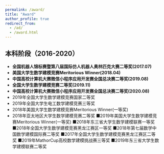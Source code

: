 ```yaml
---
permalink: /award/
title: "Award"
author_profile: true
redirect_from: 
  - /ad/
  - /award.html
---
```


## 本科阶段（2016-2020）
- **全国机器人锦标赛暨第八届国际仿人机器人奥林匹克大赛二等奖(2017.07)**
- **美国大学生数学建模竞赛Meritorious Winner(2018.04)**
- **中国高校计算机大赛微信小程序应用开发赛全国总决赛二等奖(2019.08)**
- **全国大学生数学建模竞赛二等奖(2019.11)**
- **中国高校计算机大赛微信小程序应用开发赛全国总决赛二等奖(2020.08)**
- 2019年全国大学生数学建模竞赛国家二等奖
- 2019年全国大学生电工数学建模竞赛三等奖
- 2018年美国大学生数学建模竞赛Meritorious  Winner(一等奖)
- 2018年亚太地区大学生数学建模竞赛二等奖
■2019年美国大学生数学建模竞赛Meritorious  Winner(一等奖)     ■2018年东三省大学生数学建模联赛一等奖
■2018年全国大学生数学建模竞赛黑龙江赛区一等奖               ■2018年第七届数学中国数学建模国际赛二等奖
■2017年全国大学生数学建模竞赛黑龙江赛区二等奖               ■2019年MathorCup高校数学建模挑战赛三等奖
■2019年东三省大学生数学建模联赛二等奖     
